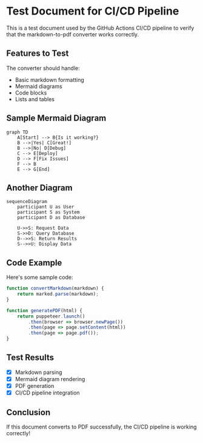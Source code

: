 # Test Document for CI/CD Pipeline

This is a test document used by the GitHub Actions CI/CD pipeline to verify that the markdown-to-pdf converter works correctly.

## Features to Test

The converter should handle:
- Basic markdown formatting
- Mermaid diagrams
- Code blocks
- Lists and tables

## Sample Mermaid Diagram

```mermaid
graph TD
    A[Start] --> B{Is it working?}
    B -->|Yes| C[Great!]
    B -->|No| D[Debug]
    C --> E[Deploy]
    D --> F[Fix Issues]
    F --> B
    E --> G[End]
```

## Another Diagram

```mermaid
sequenceDiagram
    participant U as User
    participant S as System
    participant D as Database
    
    U->>S: Request Data
    S->>D: Query Database
    D-->>S: Return Results
    S-->>U: Display Data
```

## Code Example

Here's some sample code:

```javascript
function convertMarkdown(markdown) {
    return marked.parse(markdown);
}

function generatePDF(html) {
    return puppeteer.launch()
        .then(browser => browser.newPage())
        .then(page => page.setContent(html))
        .then(page => page.pdf());
}
```

## Test Results

- [x] Markdown parsing
- [x] Mermaid diagram rendering
- [x] PDF generation
- [x] CI/CD pipeline integration

## Conclusion

If this document converts to PDF successfully, the CI/CD pipeline is working correctly! 